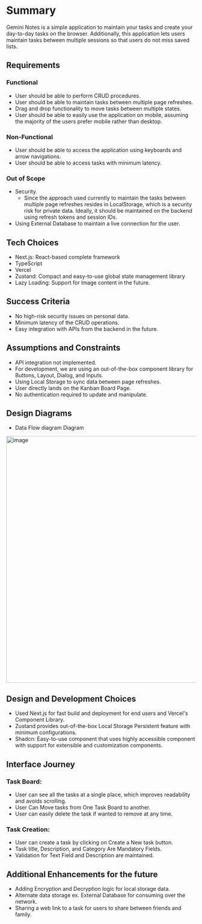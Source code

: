 # Summary
Gemini Notes is a simple application to maintain your tasks and create your day-to-day tasks on the browser. Additionally, this application lets users maintain tasks between multiple sessions so that users do not miss saved lists.

## Requirements

### Functional
- User should be able to perform CRUD procedures.
- User should be able to maintain tasks between multiple page refreshes.
- Drag and drop functionality to move tasks between multiple states.
- User should be able to easily use the application on mobile, assuming the majority of the users prefer mobile rather than desktop.

### Non-Functional
- User should be able to access the application using keyboards and arrow navigations.
- User should be able to access tasks with minimum latency.

### Out of Scope
- Security.
  - Since the approach used currently to maintain the tasks between multiple page refreshes resides in LocalStorage, which is a security risk for private data. Ideally, it should be maintained on the backend using refresh tokens and session IDs.
- Using External Database to maintain a live connection for the user.

## Tech Choices
- Next.js: React-based complete framework
- TypeScript
- Vercel
- Zustand: Compact and easy-to-use global state management library
- Lazy Loading: Support for Image content in the future.

## Success Criteria
- No high-risk security issues on personal data.
- Minimum latency of the CRUD operations.
- Easy integration with APIs from the backend in the future.

## Assumptions and Constraints
- API integration not implemented.
- For development, we are using an out-of-the-box component library for Buttons, Layout, Dialog, and Inputs.
- Using Local Storage to sync data between page refreshes.
- User directly lands on the Kanban Board Page.
- No authentication required to update and manipulate.

## Design Diagrams
- Data Flow diagram Diagram
<img width="655" alt="image" src="https://github.com/JatuFaique/vista-v1/assets/52850100/6980ec48-4665-433b-ba8e-bd1ca11ad2cf">



## Design and Development Choices
- Used Next.js for fast build and deployment for end users and Vercel's Component Library.
- Zustand provides out-of-the-box Local Storage Persistent feature with minimum configurations.
- Shadcn: Easy-to-use component that uses highly accessible component with support for extensible and customization components.

## Interface Journey
### Task Board:
- User can see all the tasks at a single place, which improves readability and avoids scrolling.
- User Can Move tasks from One Task Board to another.
- User can easily delete the task if wanted to remove at any time.

### Task Creation:
- User can create a task by clicking on Create a New task button.
- Task title, Description, and Category Are Mandatory Fields.
- Validation for Text Field and Description are maintained.

## Additional Enhancements for the future
- Adding Encryption and Decryption logic for local storage data.
- Alternate data storage ex. External Database for consuming over the network.
- Sharing a web link to a task for users to share between friends and family.
